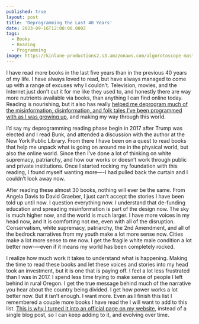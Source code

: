 ```yaml
---
published: true
layout: post
title: 'Deprogramming the Last 40 Years'
date: 2023-09-16T12:00:00.000Z
tags:
  - Books
  - Reading
  - Programming
image: https://kinlane-productions2.s3.amazonaws.com/algorotoscope-master/bf-skinner-train-tracks-bending.jpg
---
```

I have read more books in the last five years than in the previous 40 years of my life. I have always loved to read, but have always managed to come up with a range of excuses why I couldn’t. Television, movies, and the Internet just don’t cut it for me like they used to, and honestly there are way more nutrients available via books, than anything I can find online today. Reading is nourishing, but it also has really [helped me deprogram much of the misinformation, disinformation, and folk tales I’ve been programmed with as I was growing up](https://kinlane.com/deprogramming/), and making my way through this world. 

I’d say my deprogramming reading phase begin in 2017 after Trump was elected and I read Bunk, and attended a discussion with the author at the New York Public Library. From there I have been on a quest to read books that help me unpack what is going on around me in the physical world, but also the online world. Since then I’ve done a lot of thinking on white supremacy, patriarchy, and how our works or doesn’t work through public and private institutions. Once I started rocking my foundation with this reading, I found myself wanting more—-I had pulled back the curtain and I couldn’t look away now.

After reading these almost 30 books, nothing will ever be the same. From Angela Davis to David Graeber, I just can’t accept the stories I have been told up until now. I question everything now. I understand that de-funding education and spreading misinformation is part of the design now. The sky is much higher now, and the world is much larger. I have more voices in my head now, and it is comforting not me, even with all of the disruption. Conservatism, white supremacy, patriarchy, the 2nd Amendment, and all of the bedrock narratives from my youth make a lot more sense now. Cities make a lot more sense to me now. I get the fragile white male condition a lot better now-—even if it means my world has been completely rocked.

I realize how much work it takes to understand what is happening. Making the time to read these books and let these voices and stories into my head took an investment, but it is one that is paying off. I feel a lot less frustrated than I was in 2017. I spend less time trying to make sense of people I left behind in rural Oregon. I get the true message behind much of the narrative you hear about the country being divided. I get how power works a lot better now. But it isn’t enough. I want more. Even as I finish this list I remembered a couple more books I have read the I will want to add to this list. [This is why I turned it into an official page on my website](https://kinlane.com/deprogramming/), instead of a single blog post, so I can keep adding to it, and evolving over time.